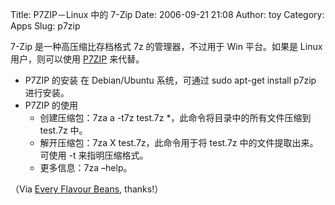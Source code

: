 Title: P7ZIP－Linux 中的 7-Zip
Date: 2006-09-21 21:08
Author: toy
Category: Apps
Slug: p7zip

7-Zip 是一种高压缩比存档格式 7z 的管理器，不过用于 Win 平台。如果是
Linux 用户，则可以使用 [P7ZIP](http://p7zip.sourceforge.net) 来代替。

-   P7ZIP 的安装
    在 Debian/Ubuntu 系统，可通过 sudo apt-get install p7zip 进行安装。
-   P7ZIP 的使用
    -   创建压缩包：7za a -t7z
        test.7z *，此命令将目录中的所有文件压缩到 test.7z 中。
    -   解开压缩包：7za X test.7z，此命令用于将 test.7z
        中的文件提取出来。可使用 -t 来指明压缩格式。
    -   更多信息：7za –help。

（Via [Every Flavour
Beans](http://beans.seartipy.com/2006/09/21/7-zip-compression-format-support-on-gnulinux-using-p7zip/),
thanks!）
